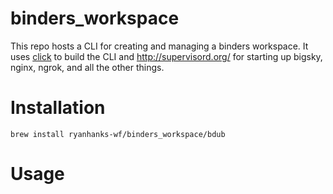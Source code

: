 # binders_workspace

This repo hosts a CLI for creating and managing a binders workspace. It uses [click](http://click.pocoo.org/5/) to build the CLI and http://supervisord.org/ for starting up bigsky, nginx, ngrok, and all the other things.

# Installation
`brew install ryanhanks-wf/binders_workspace/bdub`

# Usage
